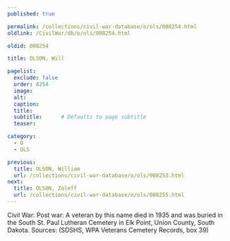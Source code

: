 ```yaml
---
published: true

permalink: /collections/civil-war-database/o/ols/008254.html
oldlink: /CivilWar/db/o/ols/008254.html

oldid: 008254

title: OLSON, Will

pagelist:
  exclude: false
  order: 8254
  image: 
  alt:
  caption:
  title:
  subtitle:      # Defaults to page subtitle
  teaser:

category: 
  - O 
  - OLS

previous:
  title: OLSON, William
  url: /collections/civil-war-database/o/ols/008253.html  
next:
  title: OLSON, Zoleff
  url: /collections/civil-war-database/o/ols/008255.html   
---
```

Civil War: Post war: A veteran by this name died in 1935 and was buried in the South St. Paul Lutheran Cemetery in Elk Point, Union County, South Dakota. Sources: (SDSHS, WPA Veterans Cemetery Records, box 39)
